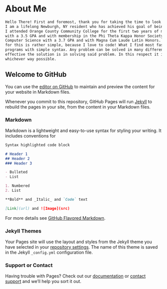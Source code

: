 # About Me
```markdown
Hello There! First and foremost, thank you for taking the time to look at my repository.
I am a lifelong Newburgh, NY resident who has achieved his goal of being a first generation college graduate in my family. 
I attended Orange County Community College for the first two years of my educational journey. I transfered out of this college 
with a 3.5 GPA and with membership in the Phi Theta Kappa Honor Society. Marist College was where I graduated with my BS in 
Computer Science with a 3.7 GPA and with Magna Cum Laude Latin Honors. My concentration is in software development and the reason 
for this is rather simple, because I love to code! What I find most fascinating is the ability to create an endless amount of 
programs with simple syntax. Any problem can be solved in many different ways but what sets every solution is essentially how 
effective the solution is in solving said problem. In this respect it is like a puzzle where you have to find the best answer 
whichever way possible.
```




## Welcome to GitHub

You can use the [editor on GitHub](https://github.com/kennymejia/kennymejia.github.io/edit/master/index.md) to maintain and preview the content for your website in Markdown files.

Whenever you commit to this repository, GitHub Pages will run [Jekyll](https://jekyllrb.com/) to rebuild the pages in your site, from the content in your Markdown files.

### Markdown

Markdown is a lightweight and easy-to-use syntax for styling your writing. It includes conventions for

```markdown
Syntax highlighted code block

# Header 1
## Header 2
### Header 3

- Bulleted
- List

1. Numbered
2. List

**Bold** and _Italic_ and `Code` text

[Link](url) and ![Image](src)
```

For more details see [GitHub Flavored Markdown](https://guides.github.com/features/mastering-markdown/).

### Jekyll Themes

Your Pages site will use the layout and styles from the Jekyll theme you have selected in your [repository settings](https://github.com/kennymejia/kennymejia.github.io/settings). The name of this theme is saved in the Jekyll `_config.yml` configuration file.

### Support or Contact

Having trouble with Pages? Check out our [documentation](https://docs.github.com/categories/github-pages-basics/) or [contact support](https://github.com/contact) and we’ll help you sort it out.
